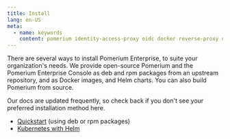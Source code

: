 ```yaml
---
title: Install
lang: en-US
meta:
  - name: keywords
    content: pomerium identity-access-proxy oidc docker reverse-proxy containers install enterprise console
---
```


There are several ways to install Pomerium Enterprise, to suite your organization's needs. We provide open-source Pomerium and the Pomerium Enterprise Console as deb and rpm packages from an upstream repository, and as Docker images, and Helm charts. You can also build Pomerium from source.

Our docs are updated frequently, so check back if you don't see your preferred installation method here.

- [Quickstart](/enterprise/install/quickstart.md) (using deb or rpm packages)
- [Kubernetes with Helm](/enterprise/install/helm.md)